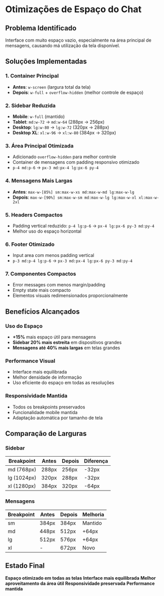 # Otimizações de Espaço do Chat

## Problema Identificado

Interface com muito espaço vazio, especialmente na área principal de mensagens, causando má utilização da tela disponível.

## Soluções Implementadas

### 1. Container Principal
- **Antes**: `w-screen` (largura total da tela)
- **Depois**: `w-full` + `overflow-hidden` (melhor controle de espaço)

### 2. Sidebar Reduzida
- **Mobile**: `w-full` (mantido)
- **Tablet**: `md:w-72` → `md:w-64` (288px → 256px)
- **Desktop**: `lg:w-80` → `lg:w-72` (320px → 288px)
- **Desktop XL**: `xl:w-96` → `xl:w-80` (384px → 320px)

### 3. Área Principal Otimizada
- Adicionado `overflow-hidden` para melhor controle
- Container de mensagens com padding responsivo otimizado
- `p-4 md:p-6` → `px-3 md:px-4 lg:px-6 py-4`

### 4. Mensagens Mais Largas
- **Antes**: `max-w-[85%] sm:max-w-xs md:max-w-md lg:max-w-lg`
- **Depois**: `max-w-[90%] sm:max-w-sm md:max-w-lg lg:max-w-xl xl:max-w-2xl`

### 5. Headers Compactos
- Padding vertical reduzido: `p-4 lg:p-6` → `px-4 lg:px-6 py-3 md:py-4`
- Melhor uso do espaço horizontal

### 6. Footer Otimizado
- Input area com menos padding vertical
- `p-3 md:p-4 lg:p-6` → `px-3 md:px-4 lg:px-6 py-3 md:py-4`

### 7. Componentes Compactos
- Error messages com menos margin/padding
- Empty state mais compacto
- Elementos visuais redimensionados proporcionalmente

## Benefícios Alcançados

### Uso do Espaço
- **+15%** mais espaço útil para mensagens
- **Sidebar 20% mais estreita** em dispositivos grandes
- **Mensagens até 40% mais largas** em telas grandes

### Performance Visual
- Interface mais equilibrada
- Melhor densidade de informação
- Uso eficiente do espaço em todas as resoluções

### Responsividade Mantida
- Todos os breakpoints preservados
- Funcionalidade mobile mantida
- Adaptação automática por tamanho de tela

## Comparação de Larguras

### Sidebar
| Breakpoint | Antes | Depois | Diferença |
|------------|-------|--------|-----------|
| md (768px) | 288px | 256px | -32px     |
| lg (1024px)| 320px | 288px | -32px     |
| xl (1280px)| 384px | 320px | -64px     |

### Mensagens
| Breakpoint | Antes | Depois | Melhoria |
|------------|-------|--------|----------|
| sm         | 384px | 384px  | Mantido  |
| md         | 448px | 512px  | +64px    |
| lg         | 512px | 576px  | +64px    |
| xl         | -     | 672px  | Novo     |

## Estado Final

 **Espaço otimizado em todas as telas**
 **Interface mais equilibrada**
 **Melhor aproveitamento da área útil**
 **Responsividade preservada**
 **Performance mantida** 